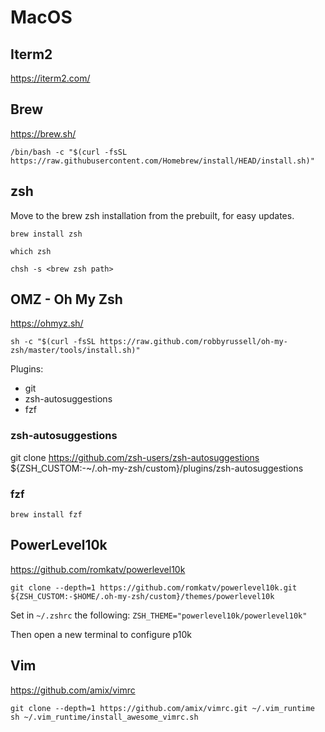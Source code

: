 # MacOS

## Iterm2
https://iterm2.com/


## Brew
https://brew.sh/

`/bin/bash -c "$(curl -fsSL https://raw.githubusercontent.com/Homebrew/install/HEAD/install.sh)"`


## zsh
Move to the brew zsh installation from the prebuilt, for easy updates.

`brew install zsh`

`which zsh`

`chsh -s <brew zsh path>`


## OMZ - Oh My Zsh
https://ohmyz.sh/

`sh -c "$(curl -fsSL https://raw.github.com/robbyrussell/oh-my-zsh/master/tools/install.sh)"`

Plugins:
* git
* zsh-autosuggestions
* fzf

### zsh-autosuggestions
git clone https://github.com/zsh-users/zsh-autosuggestions ${ZSH_CUSTOM:-~/.oh-my-zsh/custom}/plugins/zsh-autosuggestions

### fzf
`brew install fzf`

## PowerLevel10k
https://github.com/romkatv/powerlevel10k

`git clone --depth=1 https://github.com/romkatv/powerlevel10k.git ${ZSH_CUSTOM:-$HOME/.oh-my-zsh/custom}/themes/powerlevel10k`

Set in `~/.zshrc` the following: `ZSH_THEME="powerlevel10k/powerlevel10k"`

Then open a new terminal to configure p10k


## Vim
https://github.com/amix/vimrc

```
git clone --depth=1 https://github.com/amix/vimrc.git ~/.vim_runtime
sh ~/.vim_runtime/install_awesome_vimrc.sh
```

